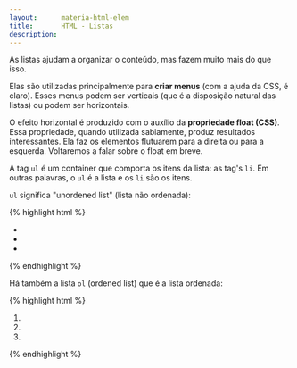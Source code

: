 ```yaml
---
layout:      materia-html-elem
title:       HTML - Listas 
description: 
---
```


As listas ajudam a organizar o conteúdo, mas fazem muito mais do que isso. 

Elas são utilizadas principalmente para __criar menus__ (com a ajuda da CSS, é claro). Esses menus podem ser verticais
(que é a disposição natural das listas) ou podem ser horizontais.

O efeito horizontal é produzido com o auxílio da __propriedade float (CSS)__. Essa propriedade, quando utilizada sabiamente,
produz resultados interessantes. Ela faz os elementos flutuarem para a direita ou para a esquerda. Voltaremos a falar sobre
o float em breve.

A tag `ul` é um container que comporta os itens da lista: as tag's `li`. Em outras palavras, o `ul` é a lista e os `li`
são os itens.

`ul` significa "unordened list" (lista não ordenada): 

{% highlight html %}
<ul>
    <li></li>
    <li></li>
    <li></li>
</ul>
{% endhighlight %}

Há também a lista `ol` (ordened list) que é a lista ordenada:

{% highlight html %}
<ol>
    <li></li>
    <li></li>
    <li></li>
</ol>
{% endhighlight %}
